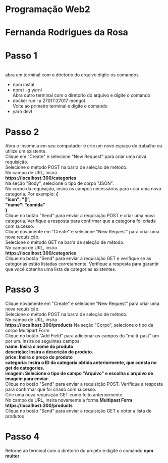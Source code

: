 # Programação Web2
# Fernanda Rodrigues da Rosa
<h1>Passo 1</h1>
<br>
abra um terminal com o diretorio do arquivo digite os comandos
<ul>
<li>npm instal</li>
<li>npm i -g yarnl</li>
Abra outro terminal com o diretorio do arquivo e digite o comando 
<li>docker run -p 27017:27017 mongol</li>
Volte ao primeiro terminal e digite o comando
<li>yarn devl</li>
 </ul>
<h1>Passo 2</h1>
 Abra o Insomnia em seu computador e crie um novo espaço de trabalho ou utilize um existente.
<br>
 Clique em "Create" e selecione "New Request" para criar uma nova requisição.
<br>
Selecione o método POST na barra de seleção de método.
<br>
No campo de URL, insira
<br>
<strong>https://localhost:300/categories</strong>
<br>
Na seção "Body", selecione o tipo de corpo "JSON".
<br>
No corpo da requisição, insira os campos necessários para criar uma nova categoria. Por exemplo:
<strong>{
  <br>
  "icon": "🍔",
  <br>
  "name": "comida"
  <br>
}</strong>
<br>
Clique no botão "Send" para enviar a requisição POST e criar uma nova categoria. Verifique a resposta para confirmar que a categoria foi criada com sucesso.
<br>
Clique novamente em "Create" e selecione "New Request" para criar uma nova requisição.
<br>
Selecione o método GET na barra de seleção de método.
<br>
 No campo de URL, insira
  <br>
<strong>https://localhost:300/categories</strong>
<br>
Clique no botão "Send" para enviar a requisição GET e verifique se as categorias estão listadas corretamente. Verifique a resposta para garantir que você obtenha uma lista de categorias existentes.
<h1>Passo 3</h1>
Clique novamente em "Create" e selecione "New Request" para criar uma nova requisição.
<br>
Selecione o método POST na barra de seleção de método.
<br>
No campo de URL, insira
<br>
<strong>https://localhost:300/products</strong>
Na seção "Corpo", selecione o tipo de corpo Multipart Form
<br>
Clique no botão "Add Field" para adicionar os campos do "multi-past" um por um. Insira os seguintes campos:
<br>
<strong>
name: Insira o nome do produto
<br>
descrição: Insira a descrição do produto.
<br>
price: Insira o preço do produto
<br>
categoria: Insira o ID da categoria obtida anteriormente, que consta no get de categories.
<br>
imagem: Selecione o tipo de campo "Arquivo" e escolha o arquivo de imagem para enviar.
<br>
</strong>
Clique no botão "Send" para enviar a requisição POST. Verifique a resposta para confirmar que foi criado com sucesso.
<br>
Crie uma nova requisição GET como feito anteriormente.
<br>
No campo de URL, insira novamente a forma <strong>Multipast Form</strong>
<br>
<strong>https://localhost:300/products</strong>
<br>
Clique no botão "Send" para enviar a requisição GET e obter a lista de produtos
<h1>Passo 4</h1>
Retorne ao terminal com o diretorio do projeto e digite o comando <strong>npm multer</strong>
  
  
